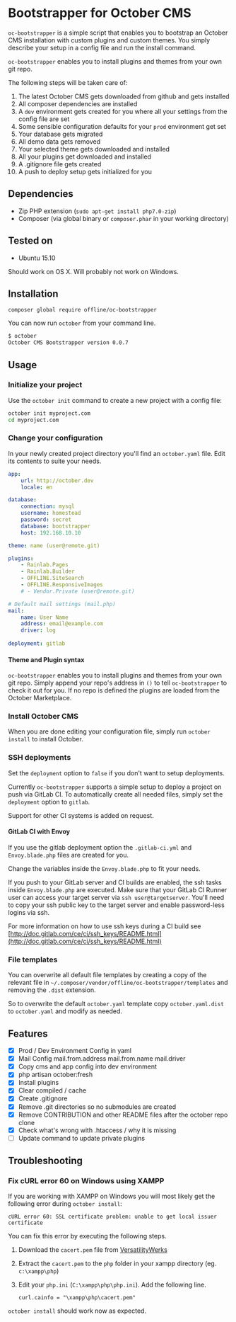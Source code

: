 # Bootstrapper for October CMS

`oc-bootstrapper` is a simple script that enables you to bootstrap an October CMS installation
with custom plugins and custom themes. You simply describe your setup in a config file and run
the install command.
 
 `oc-bootstrapper` enables you to install plugins and themes from your own git repo. 

The following steps will be taken care of:

1. The latest October CMS gets downloaded from github and gets installed
2. All composer dependencies are installed
3. A `dev` environment gets created for you where all your settings from the config file are set
4. Some sensible configuration defaults for your `prod` environment get set
5. Your database gets migrated
6. All demo data gets removed
7. Your selected theme gets downloaded and installed
8. All your plugins get downloaded and installed 
9. A .gitignore file gets created 
10. A push to deploy setup gets initialized for you 

## Dependencies

* Zip PHP extension (`sudo apt-get install php7.0-zip`) 
* Composer (via global binary or `composer.phar` in your working directory) 

## Tested on

* Ubuntu 15.10

Should work on OS X. Will probably not work on Windows.


## Installation

```composer global require offline/oc-bootstrapper``` 

You can now run `october` from your command line.

```bash
$ october
October CMS Bootstrapper version 0.0.7
```

## Usage

### Initialize your project

Use the `october init` command to create a new project with a config file:

```sh
october init myproject.com
cd myproject.com
```

### Change your configuration

In your newly created project directory you'll find an `october.yaml` file. Edit its contents
to suite your needs.

```yaml
app:
    url: http://october.dev
    locale: en

database:
    connection: mysql
    username: homestead
    password: secret
    database: bootstrapper
    host: 192.168.10.10

theme: name (user@remote.git)

plugins:
    - Rainlab.Pages
    - Rainlab.Builder
    - OFFLINE.SiteSearch
    - OFFLINE.ResponsiveImages
    # - Vendor.Private (user@remote.git)

# Default mail settings (mail.php)
mail:
    name: User Name
    address: email@example.com
    driver: log
    
deployment: gitlab
```

#### Theme and Plugin syntax

`oc-bootstrapper` enables you to install plugins and themes from your own git repo. Simply
append your repo's address in `()` to tell `oc-bootstrapper` to check it out for you.
If no repo is defined the plugins are loaded from the October Marketplace.


### Install October CMS

When you are done editing your configuration file, simply run `october install` to install October. 


### SSH deployments

Set the `deployment` option to `false` if you don't want to setup deployments.

Currently `oc-bootstrapper` supports a simple setup to deploy a project on push via GitLab CI. To automatically create all needed files, simply set the `deployment` option to `gitlab`.

Support for other CI systems is added on request.

#### GitLab CI with Envoy

If you use the gitlab deployment option the `.gitlab-ci.yml` and `Envoy.blade.php` files are created for you.

Change the variables inside the `Envoy.blade.php` to fit your needs. 

If you push to your GitLab server and CI builds are enabled, the ssh tasks inside `Envoy.blade.php` are executed. Make sure that your GitLab CI Runner user can access your target server via `ssh user@targetserver`. You'll need to copy your ssh public key to the target server and enable password-less logins via ssh.

For more information on how to use ssh keys during a CI build see [http://doc.gitlab.com/ce/ci/ssh_keys/README.html](http://doc.gitlab.com/ce/ci/ssh_keys/README.html)

### File templates

You can overwrite all default file templates by creating a copy of the relevant file in `~/.composer/vendor/offline/oc-bootstrapper/templates` and removing the `.dist` extension.

So to overwrite the default `october.yaml` template copy `october.yaml.dist` to `october.yaml` and modify as needed. 


## Features

- [X] Prod / Dev Environment Config in yaml
- [X] Mail Config mail.from.address mail.from.name mail.driver
- [X] Copy cms and app config into dev environment
- [X] php artisan october:fresh
- [X] Install plugins
- [X] Clear compiled / cache
- [X] Create .gitignore
- [X] Remove .git directories so no submodules are created
- [X] Remove CONTRIBUTION and other README files after the october repo clone
- [X] Check what's wrong with .htaccess / why it is missing
- [ ] Update command to update private plugins

## Troubleshooting


### Fix cURL error 60 on Windows using XAMPP

If you are working with XAMPP on Windows you will most likely get the following error during `october install`:

    cURL error 60: SSL certificate problem: unable to get local issuer certificate
    
You can fix this error by executing the following steps.

1. Download the `cacert.pem` file from [VersatilityWerks](https://gist.github.com/VersatilityWerks/5719158/download)
2. Extract the `cacert.pem` to the `php` folder in your xampp directory (eg. `c:\xampp\php`)
3. Edit your `php.ini` (`C:\xampp\php\php.ini`). Add the following line.

   `curl.cainfo = "\xampp\php\cacert.pem"`

`october install` should work now as expected.

